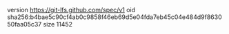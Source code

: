 version https://git-lfs.github.com/spec/v1
oid sha256:b4bae5c90cf4ab0c9858f46eb69d5e04fda7eb45c04e484d9f863050faa05c37
size 11452
